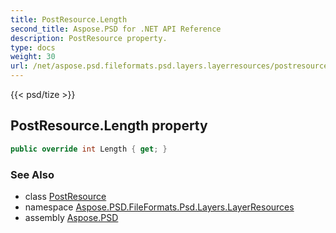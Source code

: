 ```yaml
---
title: PostResource.Length
second_title: Aspose.PSD for .NET API Reference
description: PostResource property. 
type: docs
weight: 30
url: /net/aspose.psd.fileformats.psd.layers.layerresources/postresource/length/
---
```

{{< psd/tize >}}
## PostResource.Length property

```csharp
public override int Length { get; }
```

### See Also

* class [PostResource](../)
* namespace [Aspose.PSD.FileFormats.Psd.Layers.LayerResources](../../postresource/)
* assembly [Aspose.PSD](../../../)


